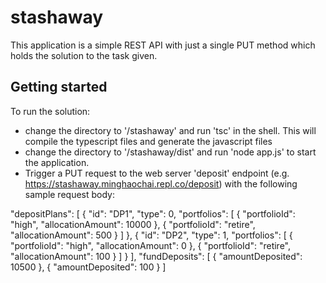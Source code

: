 # stashaway

This application is a simple REST API with just a single PUT method which holds the solution to the task given.

## Getting started

To run the solution:

- change the directory to '/stashaway' and run 'tsc' in the shell. This will compile the typescript files and generate the javascript files
- change the directory to '/stashaway/dist' and run 'node app.js' to start the application.
- Trigger a PUT request to the web server 'deposit' endpoint (e.g. https://stashaway.minghaochai.repl.co/deposit) with the following sample request body:

"depositPlans":
[
{
"id": "DP1",
"type": 0,
"portfolios": [
{
"portfolioId": "high",
"allocationAmount": 10000
},
{
"portfolioId": "retire",
"allocationAmount": 500
}
]
},
{
"id": "DP2",
"type": 1,
"portfolios": [
{
"portfolioId": "high",
"allocationAmount": 0
},
{
"portfolioId": "retire",
"allocationAmount": 100
}
]
}
],
"fundDeposits": [
{
"amountDeposited": 10500
},
{
"amountDeposited": 100
}
]
